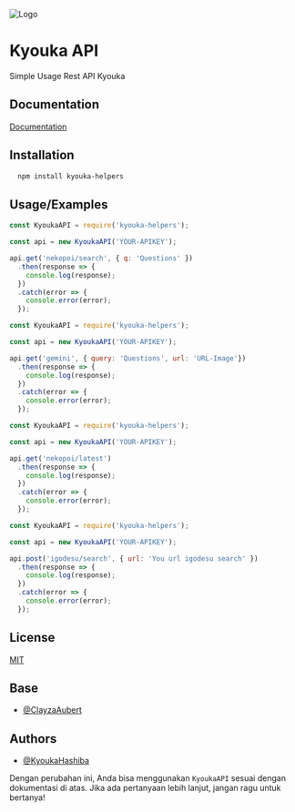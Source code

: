 ![Logo](https://telegra.ph/file/0201b9bbd766212d4979b.jpg)

# Kyouka API

Simple Usage Rest API Kyouka

## Documentation

[Documentation](https://api.maelyn.my.id)

## Installation

```bash
  npm install kyouka-helpers
```
    
## Usage/Examples

```javascript
const KyoukaAPI = require('kyouka-helpers');

const api = new KyoukaAPI('YOUR-APIKEY');

api.get('nekopoi/search', { q: 'Questions' })
  .then(response => {
    console.log(response);
  })
  .catch(error => {
    console.error(error);
  });
```

```javascript
const KyoukaAPI = require('kyouka-helpers');

const api = new KyoukaAPI('YOUR-APIKEY');

api.get('gemini', { query: 'Questions', url: 'URL-Image'})
  .then(response => {
    console.log(response);
  })
  .catch(error => {
    console.error(error);
  });
```

```javascript
const KyoukaAPI = require('kyouka-helpers');

const api = new KyoukaAPI('YOUR-APIKEY');

api.get('nekopoi/latest')
  .then(response => {
    console.log(response);
  })
  .catch(error => {
    console.error(error);
  });
```

```javascript
const KyoukaAPI = require('kyouka-helpers');

const api = new KyoukaAPI('YOUR-APIKEY');

api.post('igodesu/search', { url: 'You url igodesu search' })
  .then(response => {
    console.log(response);
  })
  .catch(error => {
    console.error(error);
  });

```


## License

[MIT](https://choosealicense.com/licenses/mit/)

## Base

- [@ClayzaAubert](https://www.github.com/ClayzaAubert)

## Authors

- [@KyoukaHashiba](https://www.github.com/Yuri-Neko)

Dengan perubahan ini, Anda bisa menggunakan `KyoukaAPI` sesuai dengan dokumentasi di atas. Jika ada pertanyaan lebih lanjut, jangan ragu untuk bertanya!
